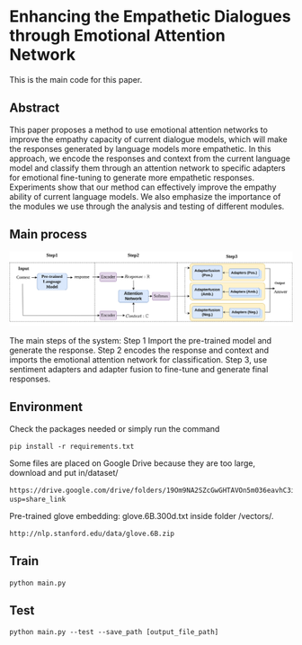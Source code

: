 # Enhancing the Empathetic Dialogues through Emotional Attention Network

This is the main code for this paper.
## Abstract

This paper proposes a method to use emotional attention networks to improve the empathy capacity of current dialogue models, which will make the responses generated by language models more empathetic. In this approach, we encode the responses and context from the current language model and classify them through an attention network to specific adapters for emotional fine-tuning to generate more empathetic responses. Experiments show that our method can effectively improve the empathy ability of current language models. We also emphasize the importance of the modules we use through the analysis and testing of different modules.

## Main process
![](https://github.com/huibaisedeshijie/Enhancing-the-Empathetic-Dialogues-through-Emotional-Attention-Network/blob/main/1-main-stream(simple).drawio%20(1).png)

The main steps of the system: Step 1 Import the pre-trained model and generate the response. Step 2 encodes the response and context and imports the emotional attention network for classification. Step 3, use sentiment adapters and adapter fusion to fine-tune and generate final responses.

## Environment
Check the packages needed or simply run the command
```
pip install -r requirements.txt
```
Some files are placed on Google Drive because they are too large, download and put in/dataset/
```
https://drive.google.com/drive/folders/19Om9NA2SZcGwGHTAVOn5m036eavhC3i4?usp=share_link
```

Pre-trained glove embedding: glove.6B.300d.txt inside folder /vectors/.
```
http://nlp.stanford.edu/data/glove.6B.zip
```
## Train 
```
python main.py
```
## Test
```
python main.py --test --save_path [output_file_path]
```
